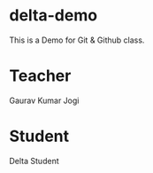 # delta-demo
This is a Demo for Git &amp; Github class.

# Teacher
Gaurav Kumar Jogi

# Student
Delta Student

